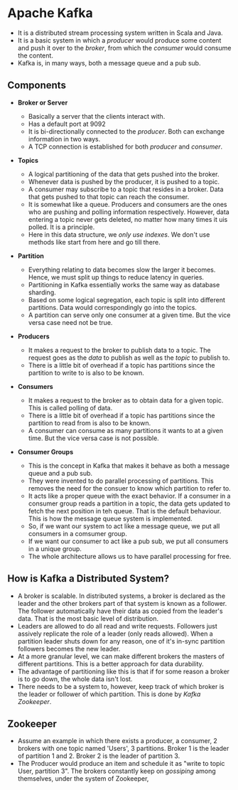 # Apache Kafka

- It is a distributed stream processing system written in Scala and Java.
- It is a basic system in which a *producer* would produce some content and push it over to the *broker*, from which the *consumer* would consume the content.
- Kafka is, in many ways, both a message queue and a pub sub.


## Components

- **Broker or Server**
    - Basically a server that the clients interact with.
    - Has a default port at 9092
    - It is bi-directionally connected to the *producer*. Both can exchange information in two ways.
    - A TCP connection is established for both *producer* and *consumer*.

- **Topics**
    - A logical partitioning of the data that gets pushed into the broker.
    - Whenever data is pushed by the producer, it is pushed to a topic.
    - A consumer may subscribe to a topic that resides in a broker. Data that gets pushed to that topic can reach the consumer.
    - It is somewhat like a queue. Producers and consumers are the ones who are pushing and polling information respectively. However, data entering a topic never gets deleted, no matter how many times it uis polled. It is a principle.
    - Here in this data structure, we *only use indexes*. We don't use methods like start from here and go till there.

- **Partition**
    - Everything relating to data becomes slow the larger it becomes. Hence, we must split up things to reduce latency in queries.
    - Partitioning in Kafka essentially works the same way as database sharding.
    - Based on some logical segregation, each topic is split into different partitions. Data would correspondingly go into the topics.
    - A partition can serve only one consumer at a given time. But the vice versa case need not be true.

- **Producers**
    - It makes a request to the broker to publish data to a topic. The request goes as the *data* to publish as well as the *topic* to publish to.
    - There is a little bit of overhead if a topic has partitions since the partition to write to is also to be known.

- **Consumers**
    - It makes a request to the broker as to obtain data for a given topic. This is called polling of data.
    - There is a little bit of overhead if a topic has partitions since the partition to read from is also to be known.
    - A consumer can consume as many partitions it wants to at a given time. But the vice versa case is not possible.

- **Consumer Groups**
    - This is the concept in Kafka that makes it behave as both a message queue and a pub sub.
    - They were invented to do parallel processing of partitions. This removes the need for the consuer to know which partition to refer to.
    - It acts like a proper queue with the exact behavior. If a consumer in a consumer group reads a partition in a topic, the data gets updated to fetch the next position in teh queue. That is the default behaviour. This is how the message queue system is implemented.
    - So, if we want our system to act like a message queue, we put all consumers in a comsumer group. 
    - If we want our consumer to act like a pub sub, we put all consumers in a unique group.
    - The whole architecture allows us to have parallel processing for free.


## How is Kafka a Distributed System?

- A broker is scalable. In distributed systems, a broker is declared as the leader and the other brokers part of that system is known as a follower. The follower automatically have their data as copied from the leader's data. That is the most basic level of distribution.
- Leaders are allowed to do all read and write requests. Followers just assively replicate the role of a leader (only reads allowed). When a partition leader shuts down for any reason, one of it's in-sync partition followers becomes the new leader.
- At a more granular level, we can make different brokers the masters of different partitions. This is a better approach for data durability.
- The advantage of partitioning like this is that if for some reason a broker is to go down, the whole data isn't lost.
- There needs to be a system to, however, keep track of which broker is the leader or follower of which partition. This is done by *Kafka Zookeeper*.


## Zookeeper

- Assume an example in which there exists a producer, a consumer, 2 brokers with one topic named 'Users', 3 partitions. Broker 1 is the leader of partition 1 and 2. Broker 2 is the leader of partition 3.
- The Producer would produce an item and schedule it as "write to topic User, partition 3". The brokers constantly keep on *gossiping* among themselves, under the system of Zookeeper, 